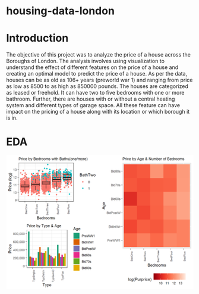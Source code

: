 # housing-data-london
# Introduction
The objective of this project was to analyze the price of a house across the Boroughs of London. The analysis
involves using visualization to understand the effect of different features on the price of a house and creating
an optimal model to predict the price of a house. As per the data, houses can be as old as 106+ years (preworld
war 1) and ranging from price as low as 8500 to as high as 850000 pounds. The houses are categorized
as leased or freehold. It can have two to five bedrooms with one or more bathroom. Further, there are houses
with or without a central heating system and different types of garage space. All these feature can have impact
on the pricing of a house along with its location or which borough it is in. 

# EDA
![](https://github.com/rchadha96/housing-data-london/blob/master/images/EDA%20(2).png)



